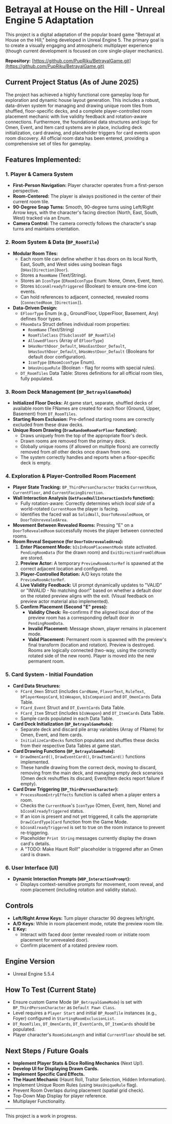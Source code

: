 # Betrayal at House on the Hill - Unreal Engine 5 Adaptation

This project is a digital adaptation of the popular board game "Betrayal at House on the Hill," being developed in Unreal Engine 5. The primary goal is to create a visually engaging and atmospheric multiplayer experience (though current development is focused on core single-player mechanics).

**Repository:** [https://github.com/PupRiku/BetrayalGame.git](https://github.com/PupRiku/BetrayalGame.git)

## Current Project Status (As of June 2025)

The project has achieved a highly functional core gameplay loop for exploration and dynamic house layout generation. This includes a robust, data-driven system for managing and drawing unique room tiles from shuffled, floor-specific decks, and a complete player-controlled room placement mechanic with live validity feedback and rotation-aware connections. Furthermore, the foundational data structures and logic for Omen, Event, and Item card systems are in place, including deck initialization, card drawing, and placeholder triggers for card events upon room discovery. All official room data has been entered, providing a comprehensive set of tiles for gameplay.

## Features Implemented:

### 1. Player & Camera System

- **First-Person Navigation:** Player character operates from a first-person perspective.
- **Room-Centered:** The player is always positioned in the center of their current room tile.
- **90-Degree Snap Turns:** Smooth, 90-degree turns using Left/Right Arrow keys, with the character's facing direction (North, East, South, West) tracked via an Enum.
- **Camera Control:** The camera correctly follows the character's snap turns and maintains orientation.

### 2. Room System & Data (`BP_RoomTile`)

- **Modular Room Tiles:**
  - Each room tile can define whether it has doors on its local North, East, South, and West sides using boolean flags (`bHas[Direction]Door`).
  - Stores a `RoomName` (Text/String).
  - Stores an `IconType` (`ERoomIconType` Enum: None, Omen, Event, Item).
  - Stores `bIconAlreadyTriggered` (Boolean) to ensure one-time icon events.
  - Can hold references to adjacent, connected, revealed rooms (`ConnectedRoom_[Direction]`).
- **Data-Driven Design:**
  - `EFloorType` Enum (e.g., GroundFloor, UpperFloor, Basement, Any) defines floor types.
  - `FRoomData` Struct defines individual room properties:
    - `RoomName` (Text/String)
    - `RoomTileClass` (`TSubclassOf BP_RoomTile`)
    - `AllowedFloors` (Array of `EFloorType`)
    - `bHasNorthDoor_Default`, `bHasEastDoor_Default`, `bHasSouthDoor_Default`, `bHasWestDoor_Default` (Booleans for default door configuration).
    - `IconType` (`ERoomIconType` Enum).
    - `bHasUniqueRule` (Boolean - flag for rooms with special rules).
  - `DT_RoomTiles` Data Table: Stores definitions for all official room tiles, fully populated.

### 3. Room Deck Management (`BP_BetrayalGameMode`)

- **Initialized Floor Decks:** At game start, separate, shuffled decks of available room tile FNames are created for each floor (Ground, Upper, Basement) from `DT_RoomTiles`.
- **Starting Room Exclusion:** Pre-defined starting rooms are correctly excluded from these draw decks.
- **Unique Room Drawing (`DrawRandomRoomForFloor` function):**
  - Draws uniquely from the top of the appropriate floor's deck.
  - Drawn rooms are removed from the primary deck.
  - Globally unique rooms (if allowed on multiple floors) are correctly removed from _all_ other decks once drawn from one.
  - The system correctly handles and reports when a floor-specific deck is empty.

### 4. Exploration & Player-Controlled Room Placement

- **Player State Tracking:** `BP_ThirdPersonCharacter` tracks `CurrentRoom`, `CurrentFloor`, and `CurrentFacingDirection`.
- **Wall Interaction Analysis (`GetFacedWallInteractionInfo` function):**
  - Fully rotation-aware: Correctly determines which _local side_ of a world-rotated `CurrentRoom` the player is facing.
  - Identifies the faced wall as `SolidWall`, `DoorToRevealedRoom`, or `DoorToUnrevealedArea`.
- **Movement Between Revealed Rooms:** Pressing "E" on a `DoorToRevealedRoom` successfully moves the player between connected rooms.
- **Room Reveal Sequence (for `DoorToUnrevealedArea`):**
  1.  **Enter Placement Mode:** `bIsInRoomPlacementMode` state activated. `PendingRoomData` (for the drawn room) and `ExitDirectionFromOldRoom` are stored.
  2.  **Preview Actor:** A temporary `PreviewRoomActorRef` is spawned at the correct adjacent location and configured.
  3.  **Player-Controlled Rotation:** A/D keys rotate the `PreviewRoomActorRef`.
  4.  **Live Validity Feedback:** UI prompt dynamically updates to "VALID" or "INVALID - No matching door!" based on whether a default door on the rotated preview aligns with the exit. (Visual feedback on preview actor material also implemented).
  5.  **Confirm Placement (Second "E" press):**
      - **Validity Check:** Re-confirms if the aligned local door of the preview room has a corresponding default door in `PendingRoomData`.
      - **Invalid Placement:** Message shown, player remains in placement mode.
      - **Valid Placement:** Permanent room is spawned with the preview's final transform (location and rotation). Preview is destroyed. Rooms are logically connected (two-way, using the correctly rotated side of the new room). Player is moved into the new permanent room.

### 5. Card System - Initial Foundation

- **Card Data Structures:**
  - `FCard_Omen` Struct (includes `CardName`, `FlavorText`, `RuleText`, `bPlayerKeepsCard`, `bIsWeapon`, `bIsCompanion`) and `DT_OmenCards` Data Table.
  - `FCard_Event` Struct and `DT_EventCards` Data Table.
  - `FCard_Item` Struct (includes `bIsWeapon`) and `DT_ItemCards` Data Table.
  - Sample cards populated in each Data Table.
- **Card Deck Initialization (`BP_BetrayalGameMode`):**
  - Separate deck and discard pile array variables (Array of FName) for Omen, Event, and Item cards.
  - `InitializeCardDecks` function populates and shuffles these decks from their respective Data Tables at game start.
- **Card Drawing Functions (`BP_BetrayalGameMode`):**
  - `DrawOmenCard()`, `DrawEventCard()`, `DrawItemCard()` functions implemented.
  - These handle drawing from the correct deck, moving to discard, removing from the main deck, and managing empty deck scenarios (Omen deck reshuffles its discard; Event/Item decks report failure if empty).
- **Card Draw Triggering (`BP_ThirdPersonCharacter`):**
  - `ProcessRoomEntryEffects` function is called when a player enters a room.
  - Checks the `CurrentRoom`'s `IconType` (Omen, Event, Item, None) and `bIconAlreadyTriggered` status.
  - If an icon is present and not yet triggered, it calls the appropriate `Draw[CardType]Card` function from the Game Mode.
  - `bIconAlreadyTriggered` is set to true on the room instance to prevent re-triggering.
  - Placeholder `Print String` messages currently display the drawn card's details.
  - A "TODO: Make Haunt Roll!" placeholder is triggered after an Omen card is drawn.

### 6. User Interface (UI)

- **Dynamic Interaction Prompts (`WBP_InteractionPrompt`):**
  - Displays context-sensitive prompts for movement, room reveal, and room placement (including rotation and validity status).

## Controls

- **Left/Right Arrow Keys:** Turn player character 90 degrees left/right.
- **A/D Keys:** While in room placement mode, rotate the preview room tile.
- **E Key:**
  - Interact with faced door (enter revealed room or initiate room placement for unrevealed door).
  - Confirm placement of a rotated preview room.

## Engine Version

- Unreal Engine 5.5.4

## How To Test (Current State)

- Ensure custom Game Mode (`BP_BetrayalGameMode`) is set with `BP_ThirdPersonCharacter` as `Default Pawn Class`.
- Level requires a `Player Start` and initial `BP_RoomTile` instances (e.g., Foyer) configured in `StartingRoomExclusionList`.
- `DT_RoomTiles`, `DT_OmenCards`, `DT_EventCards`, `DT_ItemCards` should be populated.
- Player character's `RoomSideLength` and initial `CurrentFloor` should be set.

## Next Steps / Future Goals

- **Implement Player Stats & Dice Rolling Mechanics** (Next Up!).
- **Develop UI for Displaying Drawn Cards.**
- **Implement Specific Card Effects.**
- **The Haunt Mechanic** (Haunt Roll, Traitor Selection, Hidden Information).
- Implement Unique Room Rules (using `bHasUniqueRule` flag).
- Prevent Room Overlaps during placement (spatial grid check).
- Top-Down Map Display for player reference.
- Multiplayer Functionality.

---

This project is a work in progress.
